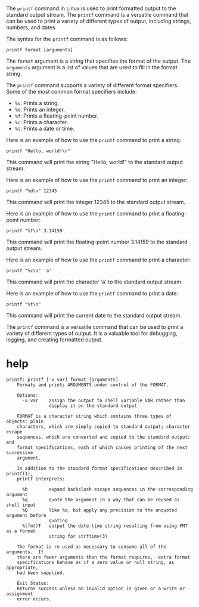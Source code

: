 # 

The `printf` command in Linux is used to print formatted output to the standard output stream. The `printf` command is a versatile command that can be used to print a variety of different types of output, including strings, numbers, and dates.

The syntax for the `printf` command is as follows:

```
printf format [arguments]
```

The `format` argument is a string that specifies the format of the output. The `arguments` argument is a list of values that are used to fill in the format string.

The `printf` command supports a variety of different format specifiers. Some of the most common format specifiers include:

* `%s`: Prints a string.
* `%d`: Prints an integer.
* `%f`: Prints a floating-point number.
* `%c`: Prints a character.
* `%t`: Prints a date or time.

Here is an example of how to use the `printf` command to print a string:

```
printf "Hello, world!\n"
```

This command will print the string "Hello, world!" to the standard output stream.

Here is an example of how to use the `printf` command to print an integer:

```
printf "%d\n" 12345
```

This command will print the integer 12345 to the standard output stream.

Here is an example of how to use the `printf` command to print a floating-point number:

```
printf "%f\n" 3.14159
```

This command will print the floating-point number 3.14159 to the standard output stream.

Here is an example of how to use the `printf` command to print a character:

```
printf "%c\n" 'a'
```

This command will print the character 'a' to the standard output stream.

Here is an example of how to use the `printf` command to print a date:

```
printf "%t\n"
```

This command will print the current date to the standard output stream.

The `printf` command is a versatile command that can be used to print a variety of different types of output. It is a valuable tool for debugging, logging, and creating formatted output.




# help 

```
printf: printf [-v var] format [arguments]
    Formats and prints ARGUMENTS under control of the FORMAT.
    
    Options:
      -v var    assign the output to shell variable VAR rather than
                display it on the standard output
    
    FORMAT is a character string which contains three types of objects: plain
    characters, which are simply copied to standard output; character escape
    sequences, which are converted and copied to the standard output; and
    format specifications, each of which causes printing of the next successive
    argument.
    
    In addition to the standard format specifications described in printf(1),
    printf interprets:
    
      %b        expand backslash escape sequences in the corresponding argument
      %q        quote the argument in a way that can be reused as shell input
      %Q        like %q, but apply any precision to the unquoted argument before
                quoting
      %(fmt)T   output the date-time string resulting from using FMT as a format
                string for strftime(3)
    
    The format is re-used as necessary to consume all of the arguments.  If
    there are fewer arguments than the format requires,  extra format
    specifications behave as if a zero value or null string, as appropriate,
    had been supplied.
    
    Exit Status:
    Returns success unless an invalid option is given or a write or assignment
    error occurs.
```

